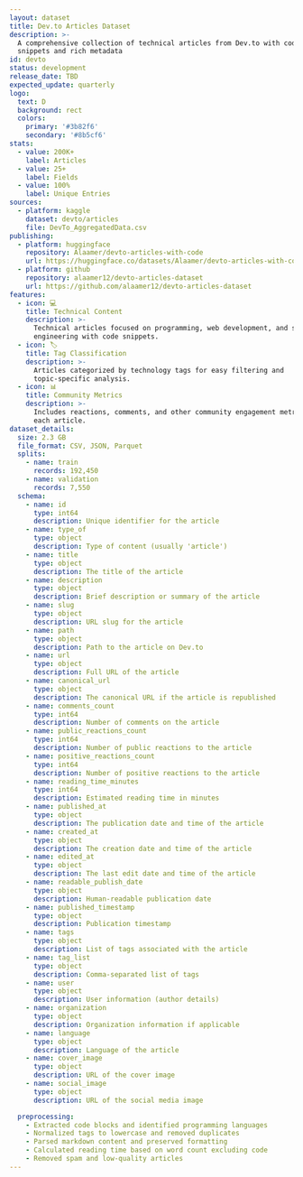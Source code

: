 ```yaml
---
layout: dataset
title: Dev.to Articles Dataset
description: >-
  A comprehensive collection of technical articles from Dev.to with code
  snippets and rich metadata
id: devto
status: development
release_date: TBD
expected_update: quarterly
logo:
  text: D
  background: rect
  colors:
    primary: '#3b82f6'
    secondary: '#8b5cf6'
stats:
  - value: 200K+
    label: Articles
  - value: 25+
    label: Fields
  - value: 100%
    label: Unique Entries
sources:
  - platform: kaggle
    dataset: devto/articles
    file: DevTo_AggregatedData.csv
publishing:
  - platform: huggingface
    repository: Alaamer/devto-articles-with-code
    url: https://huggingface.co/datasets/Alaamer/devto-articles-with-code
  - platform: github
    repository: alaamer12/devto-articles-dataset
    url: https://github.com/alaamer12/devto-articles-dataset
features:
  - icon: 💻
    title: Technical Content
    description: >-
      Technical articles focused on programming, web development, and software
      engineering with code snippets.
  - icon: 🏷️
    title: Tag Classification
    description: >-
      Articles categorized by technology tags for easy filtering and
      topic-specific analysis.
  - icon: 📊
    title: Community Metrics
    description: >-
      Includes reactions, comments, and other community engagement metrics for
      each article.
dataset_details:
  size: 2.3 GB
  file_format: CSV, JSON, Parquet
  splits:
    - name: train
      records: 192,450
    - name: validation
      records: 7,550
  schema:
    - name: id
      type: int64
      description: Unique identifier for the article
    - name: type_of
      type: object
      description: Type of content (usually 'article')
    - name: title
      type: object
      description: The title of the article
    - name: description
      type: object
      description: Brief description or summary of the article
    - name: slug
      type: object
      description: URL slug for the article
    - name: path
      type: object
      description: Path to the article on Dev.to
    - name: url
      type: object
      description: Full URL of the article
    - name: canonical_url
      type: object
      description: The canonical URL if the article is republished
    - name: comments_count
      type: int64
      description: Number of comments on the article
    - name: public_reactions_count
      type: int64
      description: Number of public reactions to the article
    - name: positive_reactions_count
      type: int64
      description: Number of positive reactions to the article
    - name: reading_time_minutes
      type: int64
      description: Estimated reading time in minutes
    - name: published_at
      type: object
      description: The publication date and time of the article
    - name: created_at
      type: object
      description: The creation date and time of the article
    - name: edited_at
      type: object
      description: The last edit date and time of the article
    - name: readable_publish_date
      type: object
      description: Human-readable publication date
    - name: published_timestamp
      type: object
      description: Publication timestamp
    - name: tags
      type: object
      description: List of tags associated with the article
    - name: tag_list
      type: object
      description: Comma-separated list of tags
    - name: user
      type: object
      description: User information (author details)
    - name: organization
      type: object
      description: Organization information if applicable
    - name: language
      type: object
      description: Language of the article
    - name: cover_image
      type: object
      description: URL of the cover image
    - name: social_image
      type: object
      description: URL of the social media image

  preprocessing:
    - Extracted code blocks and identified programming languages
    - Normalized tags to lowercase and removed duplicates
    - Parsed markdown content and preserved formatting
    - Calculated reading time based on word count excluding code
    - Removed spam and low-quality articles
---
```


